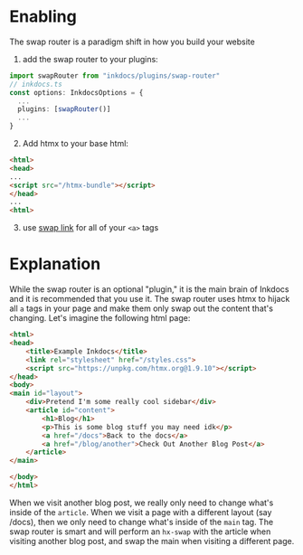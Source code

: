 # Enabling
The swap router is a paradigm shift in how you build your website

1. add the swap router to your plugins:
```ts
import swapRouter from "inkdocs/plugins/swap-router"
// inkdocs.ts
const options: InkdocsOptions = {
  ...
  plugins: [swapRouter()]
  ...
}
```
2.  Add htmx to your base html:
```html
<html>
<head>
...
<script src="/htmx-bundle"></script>
</head>
...
<html>
```
3. use [swap link](/documentation/components/swap-link) for all of your `<a>` tags
# Explanation
While the swap router is an optional "plugin," it is the main brain of Inkdocs and it is recommended that you use it. The swap router uses htmx to hijack all `a` tags in your page and make them only swap out the content that's changing. Let's imagine the following html page:

```html
<html>
<head>
    <title>Example Inkdocs</title>
    <link rel="stylesheet" href="/styles.css">
    <script src="https://unpkg.com/htmx.org@1.9.10"></script>
</head>
<body>
<main id="layout">
    <div>Pretend I'm some really cool sidebar</div>
    <article id="content">
        <h1>Blog</h1>
        <p>This is some blog stuff you may need idk</p>
        <a href="/docs">Back to the docs</a>
        <a href="/blog/another">Check Out Another Blog Post</a>
    </article>
</main>

</body>
</html>
```

When we visit another blog post, we really only need to change what's inside of the `article`. When we visit a page with a different layout (say /docs), then we only need to change what's inside of the `main` tag. The swap router is smart and will perform an `hx-swap` with the article when visiting another blog post, and swap the main when visiting a different page.
